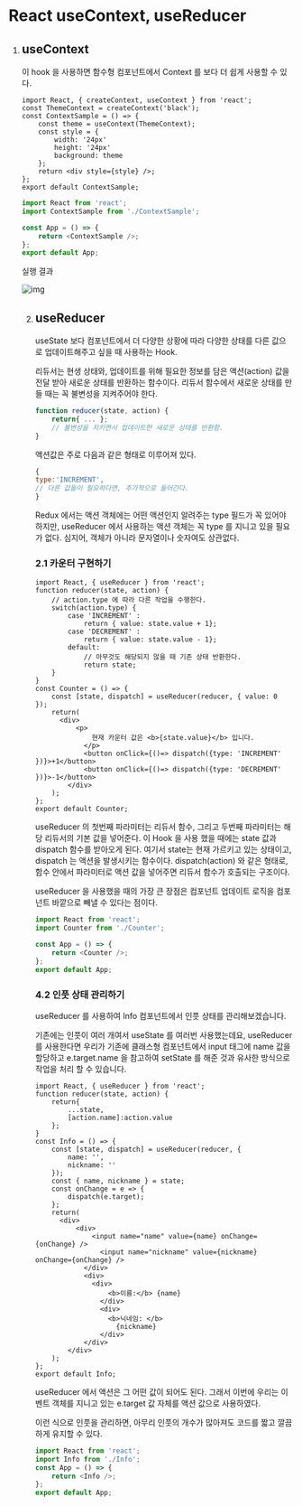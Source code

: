 # React useContext, useReducer

1. ## useContext

   이 hook 을 사용하면 함수형 컴포넌트에서 Context 를 보다 더 쉽게 사용할 수 있다. 

   ```React
   import React, { createContext, useContext } from 'react';
   const ThemeContext = createContext('black');
   const ContextSample = () => {
       const theme = useContext(ThemeContext);
       const style = {
           width: '24px'
           height: '24px'
           background: theme
       };
       return <div style={style} />;
   };
   export default ContextSample;
   ```

   ```js
   import React from 'react';
   import ContextSample from './ContextSample';
   
   const App = () => {
       return <ContextSample />;
   };
   export default App;
   ```

   실행 결과

   ![img](https://i.imgur.com/5UGqVnm.png)

   2. ## useReducer

      useState 보다 컴포넌트에서 더 다양한 상황에 따라 다양한 상태를 다른 값으로 업데이트해주고 싶을 때 사용하는 Hook.

      리듀서는 현생 상태와, 업데이트를 위해 필요한 정보를 담은 액션(action) 값을 전달 받아 새로운 상태를 반환하는 함수이다. 리듀서 함수에서 새로운 상태를 만들 때는 꼭 불변성을 지켜주어야 한다. 

      ```js
      function reducer(state, action) {
          return{ ... };
          // 불변성을 지키면서 업데이트한 새로운 상태를 반환함.
      }
      ```

      액션값은 주로 다음과 같은 형태로 이루어져 있다. 

      ```js
      {
      type:'INCREMENT',
      // 다른 값들이 필요하다면, 추가적으로 들어간다. 
      }
      ```

      Redux 에서는 액션 객체에는 어떤 액션인지 알려주는 type 필드가 꼭 있어야 하지만, useReducer 에서 사용하는 액션 객체는 꼭 type 를 지니고 있을 필요가 없다. 심지어, 객체가 아니라 문자열이나 숫자여도 상관없다. 

      ### 2.1 카운터 구현하기

      ```React
      import React, { useReducer } from 'react';
      function reducer(state, action) {
          // action.type 에 따라 다른 작업을 수행한다. 
          switch(action.type) {
              case 'INCREMENT' :
                  return { value: state.value + 1};
              case 'DECREMENT' :
                  return { value: state.value - 1};
              default:
                  // 아무것도 해당되지 않을 때 기존 상태 반환한다. 
                  return state;
          }
      }
      const Counter = () => {
          const [state, dispatch] = useReducer(reducer, { value: 0 });
          return(
          	<div>
              	<p>
                  	현재 카운터 값은 <b>{state.value}</b> 입니다.
                  </p>
                  <button onClick={()=> dispatch({type: 'INCREMENT' })}>+1</button>
                  <button onClick={()=> dispatch({type: 'DECREMENT' })}>-1</button>
              </div>
          );
      };
      export default Counter;
      ```

      useReducer 의 첫번째 파라미터는 리듀서 함수, 그리고 두번째 파라미터는 해당 리듀서의 기본 값을 넣어준다. 이 Hook 을 사용 했을 때에는 state 값과 dispatch 함수를 받아오게 된다. 여기서 state는 현재 가르키고 있는 상태이고, dispatch 는 액션을 발생시키는 함수이다. dispatch(action) 와 같은 형태로, 함수 안에서 파라미터로 액션 값을 넣어주면 리듀서 함수가 호출되는 구조이다. 

      useReducer 을 사용했을 때의 가장 큰 장점은 컴포넌트 업데이트 로직을 컴포넌트 바깥으로 빼낼 수 있다는 점이다. 

      ```js
      import React from 'react';
      import Counter from './Counter';
      
      const App = () => {
          return <Counter />;
      };
      export default App;
      ```

      ### 4.2 인풋 상태 관리하기

      useReducer 를 사용하여 Info 컴포넌트에서 인풋 상태를 관리해보겠습니다.

      기존에는 인풋이 여러 개여서 useState 를 여러번 사용했는데요, useReducer 를 사용한다면 우리가 기존에 클래스형 컴포넌트에서 input 태그에 name 값을 할당하고 e.target.name 을 참고하여 setState 를 해준 것과 유사한 방식으로 작업을 처리 할 수 있습니다. 

      ```React
      import React, { useReducer } from 'react';
      function reducer(state, action) {
          return{
              ...state,
              [action.name]:action.value
          };
      }
      const Info = () => {
          const [state, dispatch] = useReducer(reducer, {
              name: '',
              nickname: ''
          });
          const { name, nickname } = state;
          const onChange = e => {
              dispatch(e.target);
          };
          return(
          	<div>
              	<div>
                  	<input name="name" value={name} onChange={onChange} />
                      <input name="nickname" value={nickname} onChange={onChange} />
                  </div>
                  <div>
                  	<div>
                      	<b>이름:</b> {name}
                      </div>
                      <div>
                      	<b>닉네임: </b>
                          {nickname}
                      </div>
                  </div>
              </div>
          );
      };
      export default Info;
      ```

      useReducer 에서 액션은 그 어떤 값이 되어도 된다. 그래서 이번에 우리는 이벤트 객체를 지니고 있는 e.target 값 자체를 액션 값으로 사용하였다. 

      이런 식으로 인풋을 관리하면, 아무리 인풋의 개수가 많아져도 코드를 짧고 깔끔하게 유지할 수 있다. 

      ```js
      import React from 'react';
      import Info from './Info';
      const App = () => {
          return <Info />;
      };
      export default App;
      ```

      

